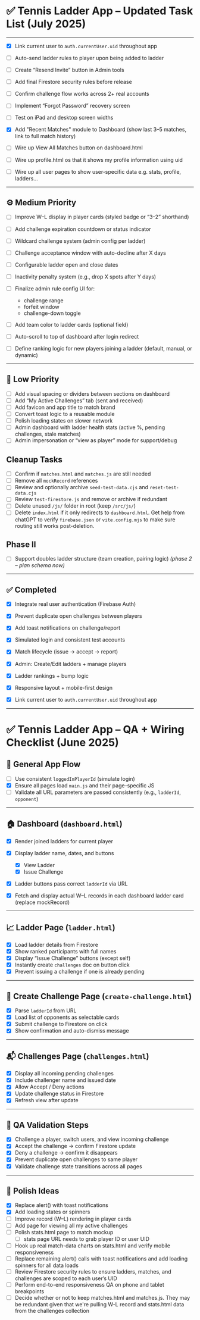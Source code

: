 # ✅ Tennis Ladder App – Updated Task List (July 2025)

---

- [x] Link current user to `auth.currentUser.uid` throughout app
- [ ] Auto-send ladder rules to player upon being added to ladder
- [ ] Create “Resend Invite” button in Admin tools
- [ ] Add final Firestore security rules before release
- [ ] Confirm challenge flow works across 2+ real accounts
- [ ] Implement “Forgot Password” recovery screen
- [ ] Test on iPad and desktop screen widths

- [x] Add "Recent Matches" module to Dashboard (show last 3–5 matches, link to full match history)
- [ ] Wire up View All Matches button on dashboard.html
- [ ] Wire up profile.html os that it shows my profile information using uid
- [ ] Wire up all user pages to show user-specific data e.g. stats, profile, ladders…

---

## ⚙️ Medium Priority
- [ ] Improve W–L display in player cards (styled badge or “3–2” shorthand)
- [ ] Add challenge expiration countdown or status indicator
- [ ] Wildcard challenge system (admin config per ladder)
- [ ] Challenge acceptance window with auto-decline after X days
- [ ] Configurable ladder open and close dates
- [ ] Inactivity penalty system (e.g., drop X spots after Y days)
- [ ] Finalize admin rule config UI for:
  - challenge range
  - forfeit window
  - challenge-down toggle
- [ ] Add team color to ladder cards (optional field)
- [ ] Auto-scroll to top of dashboard after login redirect

- [ ] Define ranking logic for new players joining a ladder (default, manual, or dynamic)

---

## 🎨 Low Priority
- [ ] Add visual spacing or dividers between sections on dashboard
- [ ] Add “My Active Challenges” tab (sent and received)
- [ ] Add favicon and app title to match brand
- [ ] Convert toast logic to a reusable module
- [ ] Polish loading states on slower network
- [ ] Admin dashboard with ladder health stats (active %, pending challenges, stale matches)
- [ ] Admin impersonation or “view as player” mode for support/debug

## Cleanup Tasks
- [ ] Confirm if `matches.html` and `matches.js` are still needed
- [ ] Remove all `mockRecord` references
- [ ] Review and optionally archive `seed-test-data.cjs` and `reset-test-data.cjs`
- [ ] Review `test-firestore.js` and remove or archive if redundant
- [ ] Delete unused `/js/` folder in root (keep `/src/js/`)
- [ ] Delete `index.html` if it only redirects to `dashboard.html`. Get help from chatGPT to verify `firebase.json` or `vite.config.mjs` to make sure routing still works post-deletion.

## Phase II
- [ ] Support doubles ladder structure (team creation, pairing logic) *(phase 2 – plan schema now)*

---

## ✅ Completed
- [x] Integrate real user authentication (Firebase Auth)
- [x] Prevent duplicate open challenges between players
- [x] Add toast notifications on challenge/report
- [x] Simulated login and consistent test accounts
- [x] Match lifecycle (issue → accept → report)
- [x] Admin: Create/Edit ladders + manage players
- [x] Ladder rankings + bump logic
- [x] Responsive layout + mobile-first design

- [x] Link current user to `auth.currentUser.uid` throughout app

--- --- --- --- --- ---

# ✅ Tennis Ladder App – QA + Wiring Checklist (June 2025)

## 🔁 General App Flow
- [ ] Use consistent `loggedInPlayerId` (simulate login)
- [x] Ensure all pages load `main.js` and their page-specific JS
- [ ] Validate all URL parameters are passed consistently (e.g., `ladderId`, `opponent`)

---

## 🏠 Dashboard (`dashboard.html`)
- [x] Render joined ladders for current player
- [x] Display ladder name, dates, and buttons
  - [x] View Ladder
  - [x] Issue Challenge
- [x] Ladder buttons pass correct `ladderId` via URL

- [x] Fetch and display actual W–L records in each dashboard ladder card (replace mockRecord)

---

## 📈 Ladder Page (`ladder.html`)
- [x] Load ladder details from Firestore
- [x] Show ranked participants with full names
- [x] Display “Issue Challenge” buttons (except self)
- [x] Instantly create `challenges` doc on button click
- [x] Prevent issuing a challenge if one is already pending

---

## 🎾 Create Challenge Page (`create-challenge.html`)
- [x] Parse `ladderId` from URL
- [x] Load list of opponents as selectable cards
- [x] Submit challenge to Firestore on click
- [x] Show confirmation and auto-dismiss message

---

## 📬 Challenges Page (`challenges.html`)
- [x] Display all incoming pending challenges
- [x] Include challenger name and issued date
- [x] Allow Accept / Deny actions
- [x] Update challenge status in Firestore
- [x] Refresh view after update

---

## 🧪 QA Validation Steps
- [x] Challenge a player, switch users, and view incoming challenge
- [x] Accept the challenge → confirm Firestore update
- [x] Deny a challenge → confirm it disappears
- [x] Prevent duplicate open challenges to same player
- [x] Validate challenge state transitions across all pages

---

## 🧹 Polish Ideas
- [x] Replace alert() with toast notifications
- [x] Add loading states or spinners
- [ ] Improve record (W–L) rendering in player cards
- [ ] Add page for viewing all my active challenges
- [ ] Polish stats.html page to match mockup
  - [ ] stats page URL needs to grab player ID or user UID

- [ ] Hook up real match-data charts on stats.html and verify mobile responsiveness
- [ ] Replace remaining alert() calls with toast notifications and add loading spinners for all data loads
- [ ] Review Firestore security rules to ensure ladders, matches, and challenges are scoped to each user’s UID
- [ ] Perform end-to-end responsiveness QA on phone and tablet breakpoints
- [ ] Decide whether or not to keep matches.html and matches.js. They may be redundant given that we're pulling W-L record and stats.html data from the challenges collection
